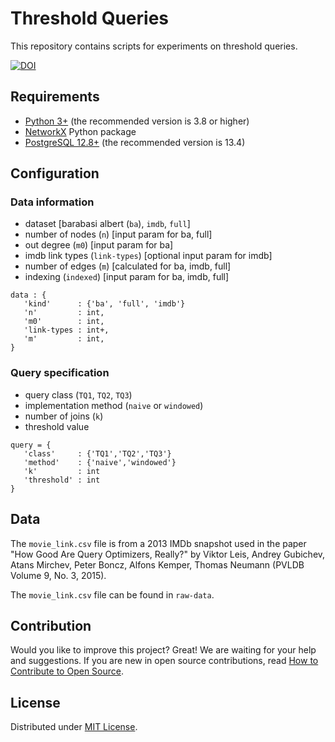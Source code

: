# Threshold Queries

This repository contains scripts for experiments on threshold queries.

[![DOI](https://zenodo.org/badge/425057454.svg)](https://zenodo.org/badge/latestdoi/425057454)

## Requirements

* [Python 3+](https://www.python.org/) (the recommended version is 3.8 or higher)
* [NetworkX](https://networkx.org/) Python package
* [PostgreSQL 12.8+](https://www.postgresql.org/) (the recommended version is 13.4)

## Configuration

### Data information
* dataset [barabasi albert (`ba`), `imdb`, `full`]
* number of nodes (`n`)          [input param for ba, full]
* out degree      (`m0`)         [input param for ba] 
* imdb link types (`link-types`) [optional input param for imdb]
* number of edges (`m`)          [calculated for ba, imdb, full]
* indexing        (`indexed`)    [input param for ba, imdb, full]

```
data : {
   'kind'      : {'ba', 'full', 'imdb'}
   'n'         : int, 
   'm0'        : int,
   'link-types : int+, 
   'm'         : int,
}
```

### Query specification

* query class (`TQ1`, `TQ2`, `TQ3`)
* implementation method (`naive` or `windowed`)
* number of joins (`k`)
* threshold value 

```
query = {
   'class'     : {'TQ1','TQ2','TQ3'}
   'method'    : {'naive','windowed'}
   'k'         : int
   'threshold' : int 
}
```

## Data

The `movie_link.csv` file is from a 2013 IMDb snapshot used in the paper "How Good Are Query Optimizers, Really?" by Viktor Leis, Andrey Gubichev, Atans Mirchev, Peter Boncz, Alfons Kemper, Thomas Neumann (PVLDB Volume 9, No. 3, 2015).

The `movie_link.csv` file can be found in `raw-data`.

## Contribution

Would you like to improve this project? Great! We are waiting for your help and suggestions. If you are new in open source contributions, read [How to Contribute to Open Source](https://opensource.guide/how-to-contribute/).

## License

Distributed under [MIT License](https://github.com/domel/TQs/blob/main/LICENSE).
